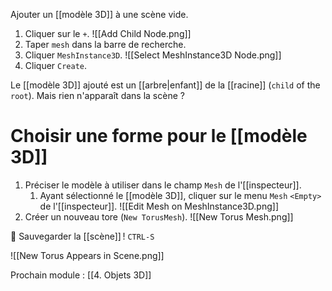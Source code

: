 Ajouter un [[modèle 3D]] à une scène vide.

1. Cliquer sur le `+`.
	![[Add Child Node.png]]
2. Taper `mesh` dans la barre de recherche.
3. Cliquer `MeshInstance3D`.
		![[Select MeshInstance3D Node.png]]
3. Cliquer `Create`.

Le [[modèle 3D]] ajouté est un [[arbre|enfant]] de la [[racine]] (`child` of the `root`). Mais rien n'apparaît dans la scène ?

# Choisir une forme pour le [[modèle 3D]]

1. Préciser le modèle à utiliser dans le champ `Mesh` de l'[[inspecteur]].
	1. Ayant sélectionné le [[modèle 3D]], cliquer sur le menu `Mesh` `<Empty>` de l'[[inspecteur]].
		![[Edit Mesh on MeshInstance3D.png]]
2. Créer un nouveau tore (`New TorusMesh`).
	![[New Torus Mesh.png]]

💾 Sauvegarder la [[scène]] ! `CTRL-S`

![[New Torus Appears in Scene.png]]

Prochain module : [[4. Objets 3D]]